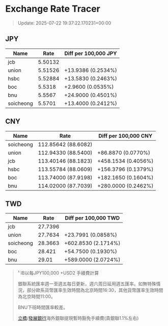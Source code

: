# Exchange Rate Tracer

> Update: 2025-07-22 19:37:22.170231+00:00

## JPY

| Name      |    Rate | Diff per 100,000 JPY   |
|-----------|---------|------------------------|
| jcb       | 5.50132 |                        |
| union     | 5.51526 | +13.9386 (0.2534%)     |
| hsbc      | 5.52884 | +13.5830 (0.2463%)     |
| boc       | 5.5318  | +2.9600 (0.0535%)      |
| bnu       | 5.5567  | +24.9000 (0.4501%)     |
| soicheong | 5.5701  | +13.4000 (0.2412%)     |

## CNY

| Name      | Rate                | Diff per 100,000 CNY   |
|-----------|---------------------|------------------------|
| soicheong | 112.85642	(88.6082) |                        |
| union     | 112.94330	(88.5400) | +86.8870 (0.0770%)     |
| jcb       | 113.40146	(88.1823) | +458.1534 (0.4056%)    |
| hsbc      | 113.55784	(88.0609) | +156.3796 (0.1379%)    |
| boc       | 113.74000	(87.9198) | +182.1650 (0.1604%)    |
| bnu       | 114.02000	(87.7039) | +280.0000 (0.2462%)    |

## TWD

| Name      |    Rate | Diff per 100,000 TWD   |
|-----------|---------|------------------------|
| jcb       | 27.7396 |                        |
| union     | 27.7634 | +23.7991 (0.0858%)     |
| soicheong | 28.3663 | +602.8530 (2.1714%)    |
| boc       | 28.421  | +54.7500 (0.1930%)     |
| bnu       | 29.01   | +589.0000 (2.0724%)    |


> ¹ IB以每JPY100,000 +USD2 手續費計算
>
> 銀聯系統匯率週一至週五每日更新，週六周日延用週五匯率。如無特殊情況，部分歐系貨幣匯率生效時間為北京時間16:30，其他貨幣匯率生效時間為北京時間11:00。
>
> BNU下班時間匯率較差。
>
> [立橋](https://www.wlbank.com.mo/uploads/ueditor/file/20181211/1544536513900230.pdf)/[發展銀行](https://www.mdb.com.mo/Service_Charges_20230728.pdf)海外銀聯提現暫時豁免手續費(貴銀聯1.1%左右)

